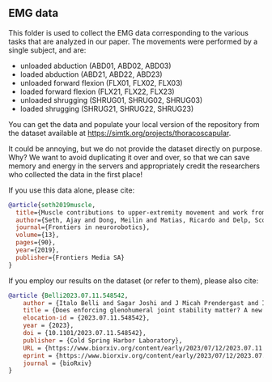 ## EMG data
This folder is used to collect the EMG data corresponding to the various tasks that are analyzed in our paper.
The movements were performed by a single subject, and are:
- unloaded abduction (ABD01, ABD02, ABD03)
- loaded abduction (ABD21, ABD22, ABD23)
- unloaded forward flexion (FLX01, FLX02, FLX03)
- loaded forward flexion (FLX21, FLX22, FLX23)
- unloaded shrugging (SHRUG01, SHRUG02, SHRUG03)
- loaded shrugging (SHRUG21, SHRUG22, SHRUG23)

You can get the data and populate your local version of the repository from the dataset available at https://simtk.org/projects/thoracoscapular.

It could be annoying, but we do not provide the dataset directly on purpose.
Why? We want to avoid duplicating it over and over, so that we can save memory and energy in the servers and appropriately credit the researchers who collected the data in the first place!

If you use this data alone, please cite:

```bib
@article{seth2019muscle,
  title={Muscle contributions to upper-extremity movement and work from a musculoskeletal model of the human shoulder},
  author={Seth, Ajay and Dong, Meilin and Matias, Ricardo and Delp, Scott},
  journal={Frontiers in neurorobotics},
  volume={13},
  pages={90},
  year={2019},
  publisher={Frontiers Media SA}
}
```

If you employ our results on the dataset (or refer to them), please also cite:
```bib
@article {Belli2023.07.11.548542,
	author = {Italo Belli and Sagar Joshi and J Micah Prendergast and Irene Beck and Cosimo Della Santina and Luka Peternel and Ajay Seth},
	title = {Does enforcing glenohumeral joint stability matter? A new rapid muscle redundancy solver highlights the importance of non-superficial shoulder muscles},
	elocation-id = {2023.07.11.548542},
	year = {2023},
	doi = {10.1101/2023.07.11.548542},
	publisher = {Cold Spring Harbor Laboratory},
	URL = {https://www.biorxiv.org/content/early/2023/07/12/2023.07.11.548542},
	eprint = {https://www.biorxiv.org/content/early/2023/07/12/2023.07.11.548542.full.pdf},
	journal = {bioRxiv}
}
```